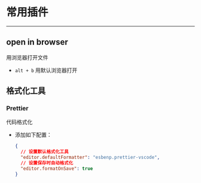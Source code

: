 # 常用插件

---

## open in browser

用浏览器打开文件

- `alt + b` 用默认浏览器打开

## 格式化工具

### Prettier

代码格式化

- 添加如下配置：

  ```json
  {
    // 设置默认格式化工具
    "editor.defaultFormatter": "esbenp.prettier-vscode",
    // 设置保存时自动格式化
    "editor.formatOnSave": true
  }
  ```

